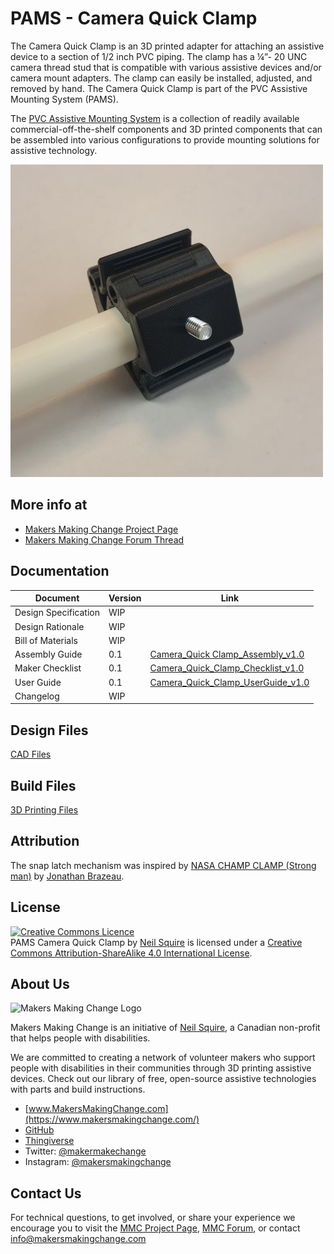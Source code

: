 # PAMS - Camera Quick Clamp
The Camera Quick Clamp is an 3D printed adapter for attaching an assistive device to a section of 1/2 inch PVC piping. The clamp has a ¼”- 20 UNC camera thread stud that is compatible with various assistive devices and/or camera mount adapters. The clamp can easily be installed, adjusted, and removed by hand. The Camera Quick Clamp is part of the PVC Assistive Mounting System (PAMS).

The [PVC Assistive Mounting System](https://github.com/makersmakingchange/PVC-Accessible-Mounting-System) is a collection of readily available commercial-off-the-shelf components and 3D printed components that can be assembled into various configurations to provide mounting solutions for assistive technology.

![PAMS Camera Quick Clamp](Camera_Quick_Clamp.jpg)

## More info at
- [Makers Making Change Project Page](https://www.makersmakingchange.com/project/pams-camera-quick-clamp/)
- [Makers Making Change Forum Thread](https://forum.makersmakingchange.com/t/pams-camera-quick-clamp/728)


## Documentation
| Document             | Version | Link |
|----------------------|---------|------|
| Design Specification | WIP     |      |
| Design Rationale     | WIP     |      |
| Bill of Materials    | WIP     |      |
| Assembly Guide       | 0.1     | [Camera_Quick Clamp_Assembly_v1.0](https://github.com/makersmakingchange/PVC-Accessible-Mounting-System/blob/master/Components/PAMS_Camera_Quick_Clamp/Documentation/Camera_Quick_Guide_v0.1.pdf)     |
| Maker Checklist      | 0.1     | [Camera_Quick_Clamp_Checklist_v1.0](https://github.com/makersmakingchange/PVC-Accessible-Mounting-System/blob/master/Components/PAMS_Camera_Quick_Clamp/Documentation/Camera_Quick_Clamp_Checklist_v0.1.pdf)     |
| User Guide           | 0.1     |  [Camera_Quick_Clamp_UserGuide_v1.0](https://github.com/makersmakingchange/PVC-Accessible-Mounting-System/blob/master/Components/PAMS_Camera_Quick_Clamp/Documentation/Camera_Quick_Clamp_UserGuide_v0.1.pdf)    |
| Changelog              | WIP     |      |

## Design Files
[CAD Files](/CAD_Files)

## Build Files
[3D Printing Files](/3D_Print_Files)

## Attribution
The snap latch mechanism was inspired by [NASA CHAMP CLAMP (Strong man)](https://grabcad.com/library/nasa-champ-clamp-strong-man-1) by [Jonathan Brazeau](https://grabcad.com/jonathan.brazeau-3).


## License
<a rel="license" href="http://creativecommons.org/licenses/by-sa/4.0/"><img alt="Creative Commons Licence" style="border-width:0" src="https://i.creativecommons.org/l/by-sa/4.0/88x31.png" /></a><br /><span xmlns:dct="http://purl.org/dc/terms/" property="dct:title">PAMS Camera Quick Clamp</span> by <a xmlns:cc="http://creativecommons.org/ns#" href="www.makersmakingchange.com" property="cc:attributionName" rel="cc:attributionURL">Neil Squire</a> is licensed under a <a rel="license" href="http://creativecommons.org/licenses/by-sa/4.0/">Creative Commons Attribution-ShareAlike 4.0 International License</a>.


## About Us

![Makers Making Change Logo](https://www.makersmakingchange.com/wp-content/uploads/logo/mmc_logo.svg)

Makers Making Change is an initiative of [Neil Squire](https://www.neilsquire.ca/), a Canadian non-profit that helps people with disabilities.

We are committed to creating a network of volunteer makers who support people with disabilities in their communities through 3D printing assistive devices. Check out our library of free, open-source assistive technologies with parts and build instructions.

 - [www.MakersMakingChange.com](https://www.makersmakingchange.com/)
 - [GitHub](https://github.com/makersmakingchange)
 - [Thingiverse](https://www.thingiverse.com/makersmakingchange/about)
 - Twitter: [@makermakechange](https://twitter.com/makermakechange)
 - Instagram: [@makersmakingchange](https://www.instagram.com/makersmakingchange)

## Contact Us

For technical questions, to get involved, or share your experience we encourage you to visit the [MMC Project Page]( https://www.makersmakingchange.com/project/pams-camera-quick-clamp/), [MMC Forum](https://forum.makersmakingchange.com/t/pams-camera-quick-clamp/728), or contact info@makersmakingchange.com

